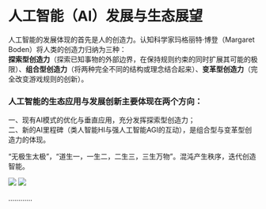 # 人工智能（AI）发展与生态展望

人工智能的发展体现的首先是人的创造力。认知科学家玛格丽特·博登（Margaret Boden）将人类的创造力归纳为三种：  
**探索型创造力**（探索已知事物的外部边界，在保持规则约束的同时扩展其可能的极限）、**组合型创造力**（将两种完全不同的结构或理念结合起来）、**变革型创造力**（完全改变游戏规则的创新）。

### 人工智能的生态应用与发展创新主要体现在两个方向：  
一、现有AI模式的优化与垂直应用，充分发挥探索型创造力；  
二、新的AI里程碑（类人智能HI与强人工智能AGI的互动），是组合型与变革型创造力的体现。

“无极生太极”，“道生一，一生二，二生三，三生万物”。混沌产生秩序，迭代创造智能。

![](http://47.119.134.129/images/f01.png) ![](http://47.119.134.129/images/f02.png)


…………



